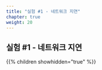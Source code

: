 ```yaml
---
title: "실험 #1 - 네트워크 지연"
chapter: true
weight: 20
---
```


## 실험 #1 - 네트워크 지연

{{% children showhidden="true" %}}
